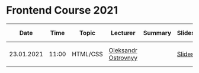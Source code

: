 # Frontend Course 2021


| Date | Time | Topic | Lecturer | Summary | Slides | Video | Home task |
| ------- | ------- |------- | ------- | ------- | ------- | ------ | ------- |
| 23.01.2021 | 11:00 | HTML/CSS | [Oleksandr Ostrovnyy](https://github.com/A-Ostrovnyy) |  | [Slides](https://slides.com/alexander-5/deck-261d41) | [Video](https://youtu.be/xogSwtgiEJ0)| [Movie seat booking](https://github.com/kottans/frontend/blob/master/tasks/html-movie-seat-booking.md)
